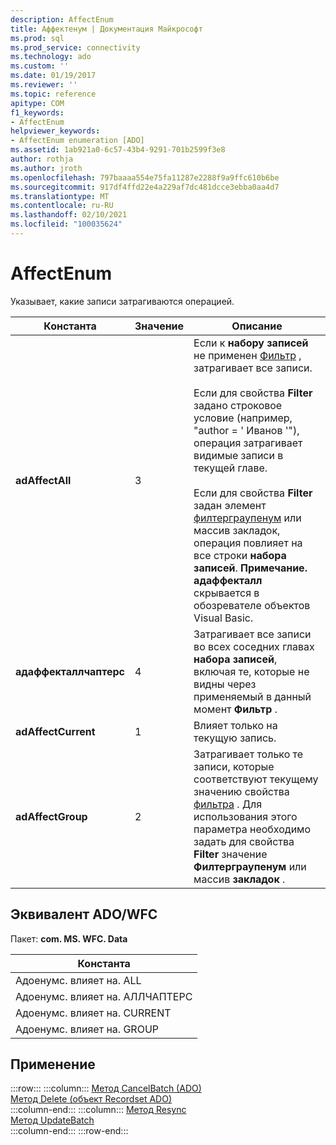 ```yaml
---
description: AffectEnum
title: Аффектенум | Документация Майкрософт
ms.prod: sql
ms.prod_service: connectivity
ms.technology: ado
ms.custom: ''
ms.date: 01/19/2017
ms.reviewer: ''
ms.topic: reference
apitype: COM
f1_keywords:
- AffectEnum
helpviewer_keywords:
- AffectEnum enumeration [ADO]
ms.assetid: 1ab921a0-6c57-43b4-9291-701b2599f3e8
author: rothja
ms.author: jroth
ms.openlocfilehash: 797baaaa554e75fa11287e2288f9a9ffc610b6be
ms.sourcegitcommit: 917df4ffd22e4a229af7dc481dcce3ebba0aa4d7
ms.translationtype: MT
ms.contentlocale: ru-RU
ms.lasthandoff: 02/10/2021
ms.locfileid: "100035624"
---
```

# <a name="affectenum"></a>AffectEnum
Указывает, какие записи затрагиваются операцией.  
  
|Константа|Значение|Описание|  
|--------------|-----------|-----------------|  
|**adAffectAll**|3|Если к **набору записей** не применен [Фильтр](./filter-property.md) , затрагивает все записи.<br /><br /> Если для свойства **Filter** задано строковое условие (например, "author = ' Иванов '"), операция затрагивает видимые записи в текущей главе.<br /><br /> Если для свойства **Filter** задан элемент [филтерграупенум](./filtergroupenum.md) или массив закладок, операция повлияет на все строки **набора записей**. **Примечание. адаффекталл** скрывается в обозревателе объектов Visual Basic.|  
|**адаффекталлчаптерс**|4|Затрагивает все записи во всех соседних главах **набора записей**, включая те, которые не видны через применяемый в данный момент **Фильтр** .|  
|**adAffectCurrent**|1|Влияет только на текущую запись.|  
|**adAffectGroup**|2|Затрагивает только те записи, которые соответствуют текущему значению свойства [фильтра](./filter-property.md) . Для использования этого параметра необходимо задать для свойства **Filter** значение **Филтерграупенум** или массив **закладок** .|  
  
## <a name="adowfc-equivalent"></a>Эквивалент ADO/WFC  
 Пакет: **com. MS. WFC. Data**  
  
|Константа|  
|--------------|  
|Адоенумс. влияет на. ALL|  
|Адоенумс. влияет на. АЛЛЧАПТЕРС|  
|Адоенумс. влияет на. CURRENT|  
|Адоенумс. влияет на. GROUP|  
  
## <a name="applies-to"></a>Применение  

:::row:::
    :::column:::
        [Метод CancelBatch (ADO)](./cancelbatch-method-ado.md)  
        [Метод Delete (объект Recordset ADO)](./delete-method-ado-recordset.md)  
    :::column-end:::
    :::column:::
        [Метод Resync](./resync-method.md)  
        [Метод UpdateBatch](./updatebatch-method.md)  
    :::column-end:::
:::row-end:::